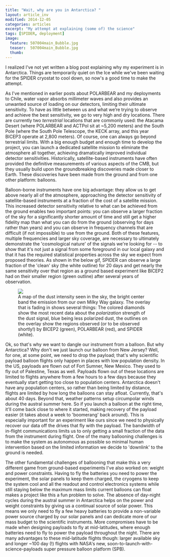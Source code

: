 ```yaml
---
title: "Wait, why are you in Antarctica? "
layout: article_inv
modified: 2014-12-05
categories: articles
excerpt: "My attempt at explaining (some of) the science"
tags: [SPIDER, deployment]
image:
  feature: 507004main_Bubble.jpg
  teaser:  507004main_Bubble.jpg
  thumb:
---
```


I realized I've not yet written a blog post explaining why my experiment is in Antarctica.  Things are temporarily quiet on the Ice while we've been waiting for the SPIDER cryostat to cool down, so now's a good time to make the attempt.

As I've mentioned in earlier posts about POLARBEAR and my deployments to Chile, water vapor absorbs millimeter waves and also provides an unwanted source of loading on our detectors, limiting their ultimate sensitivity.  To have as little between us and what we’re trying to observe and achieve the best sensitivity, we go to very high and dry locations. There are currently two *terrestrial* locations that are commonly used: the Atacama Desert (where POLARBEAR and ACTPol sit at ~5,200 meters) and the South Pole (where the South Pole Telescope, the KECK array, and this year BICEP3 operate at 2,800 meters). Of course, one can always go beyond terrestrial limits.  With a big enough budget and enough time to develop the project, you can launch a dedicated satellite mission to eliminate the atmosphere all together, achieving dramatically improved individual detector sensitivities.  Historically, satellite-based instruments have often provided the definitive measurements of various aspects of the CMB, but they usually build upon the groundbreaking discoveries made closer to Earth. These discoveries have been made from the ground and from one other platform: balloons.

Balloon-borne instruments have one big advantage: they allow us to get above nearly all of the atmosphere, approaching the detector sensitivity of satellite-based instruments at a fraction of the cost of a satellite mission.  This increased detector sensitivity relative to what can be achieved from the ground enables two important points: you can observe a larger fraction of the sky for a significantly shorter amount of time and still get a higher fidelity map than what you can do from the ground (observing for days rather than years) and you can observe in  frequency channels that are difficult (if not impossible) to use from the ground.  Both of these features, multiple frequencies and larger sky coverage, are necessary to ultimately demonstrate the 'cosmological nature' of the signals we're looking for -- to show that it's not just a signal from some foreground in our local galaxy and that it has the required statistical properties across the sky we expect from proposed theories. As shown in the below gif, SPIDER can observe a large fraction of the 'clean' sky (the white outline) for 20 days and get nearly the same sensitivity over that region as a ground based experiment like BICEP2 had on their smaller region (green outline) after several years of observation.

<figure>
	<img src="{{ site.url }}/images/dust_regions.gif"></a>
        <figcaption>A map of the dust intensity seen in the sky, the bright center band the emission from our own Milky Way galaxy. The overlay that is fading in shows several things: The colored diamonds show the most recent data about the <i>polarization</i> strength of the dust signal, blue being less polarized dust, the outlines on the overlay show the regions observed (or to be observed shortly!) by BICEP2 (green), POLARBEAR (red), and SPIDER (white).  </figcaption>
</figure>

Ok, so that's why we want to dangle our instrument from a balloon.  But why Antarctica?  Why don't we just launch our balloon from New Jersey? Well, for one, at some point, we need to drop the payload; that's why scientific payload balloon flights only happen in places with low population density.  In the US, payloads are flown out of Fort Sumner, New Mexico.  They used to fly out of Palestine, Texas as well.  Payloads flown out of these locations are limited to flights anywhere from a few hours to a few days because they eventually start getting too close to population centers.  Antarctica doesn't have any population centers, so rather than being limited by distance, flights are limited by how long the balloons can stay afloat.  Currently, that's about 40 days. Beyond that, weather patterns setup circumpolar winds during the austral summer here.  So if you launch a balloon at the right time, it'll come back close to where it started, making recovery of the payload easier (it takes about a week to 'boomerang' back around). This is especially important for an experiment like ours since we need to physically recover our data off the drives that fly with the payload.  The bandwidth of in-flight communications limits us to only getting a small fraction of the data from the instrument during flight. One of the many ballooning challenges is to make the system as autonomous as possible so minimal human intervention based on the limited information we decide to 'downlink' to the ground is needed.  

The other fundamental challenges of ballooning that make this a very different game from ground-based experiments I've also worked on: weight and power constraints. Having to fly the batteries you need to power the experiment, the solar panels to keep them charged, the cryogens to keep the system cool and all the readout and control electronics systems while still staying below the maximum mass limits current balloons can float makes a project like this a fun problem to solve. The absence of day-night cycles during the austral summer in Antarctica helps on the power and weight constraints by giving us a continual source of solar power. This means we only need to fly a few heavy batteries to provide a non-variable power source charged by our solar panels and can dedicate more of our mass budget to the scientific instruments. More compromises have to be made when designing payloads to fly at mid-latitudes, where enough batteries need to fly to power the payload throughout the night. There are many advantages to these mid-latitude flights though: larger available sky and longer ~100 day (!) flights with NASA's new, soon-to-launch-with-science-payloads super pressure balloon platform (SPB).   
